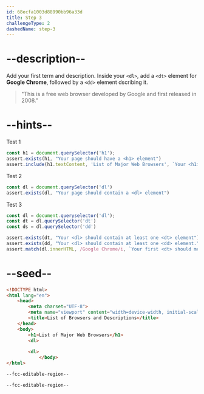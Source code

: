 ```yaml
---
id: 68ecfa1003d88990bb96a33d
title: Step 3
challengeType: 2
dashedName: step-3
---
```


# --description--
Add your first term and description.
Inside your `<dl>`, add a `<dt>` element for **Google Chrome**, followed by a `<dd>` element dscribing it.

> "This is a free web browser developed by Google and first released in 2008."

# --hints--

Test 1

```js
const h1 = document.querySelector('h1');
assert.exists(h1, "Your page should have a <h1> element")
assert.include(h1.textContent, 'List of Major Web Browsers', `Your <h1> shouykd contain the text "List of Major Web Browsers".`);
```

Test 2

```js
const dl = document.querySelector('dl')
assert.exists(dl, "Your page should contain a <dl> element")
```


Test 3

```js
const dl = document.queryselector('dl');
const dt = dl.querySelector('dt')
const ds = dl.querySelector('dd')

assert.exists(dt, "Your <dl> should contain at least one <dt> element")
assert.exists(dd, "Your <dl> should contain at least one <dd> element.")
assert.match(dl.innerHTML, /Google Chrome/i, `Your first <dt> should mention "Google Chrome".`)
```

# --seed--

```html
<!DOCTYPE html> 
<html lang="en"> 
    <head> 
        <meta charset="UTF-8"> 
        <meta name="viewport" content="width=device-width, initial-scale=1.0"> 
        <title>List of Browsers and Descriptions</title> 
    </head> 
    <body> 
        <h1>List of Major Web Browsers</h1> 
        <dl>
            
        <dl>
            </body> 
</html>

--fcc-editable-region--

--fcc-editable-region--
```

